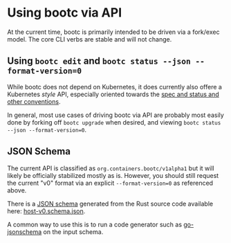 # Using bootc via API

At the current time, bootc is primarily intended to be
driven via a fork/exec model. The core CLI verbs
are stable and will not change.

## Using `bootc edit` and `bootc status --json --format-version=0`

While bootc does not depend on Kubernetes, it does currently
also offere a Kubernetes *style* API, especially oriented
towards the [spec and status and other conventions](https://kubernetes.io/docs/reference/using-api/api-concepts/).

In general, most use cases of driving bootc via API are probably
most easily done by forking off `bootc upgrade` when desired,
and viewing `bootc status --json --format-version=0`.

## JSON Schema

The current API is classified as `org.containers.bootc/v1alpha1` but
it will likely be officially stabilized mostly as is. However,
you should still request the current "v0" format via an explicit
`--format-version=0` as referenced above.

There is a [JSON schema](https://json-schema.org/) generated from
the Rust source code available here: [host-v0.schema.json](host-v0.schema.json).

A common way to use this is to run a code generator such as
[go-jsonschema](https://github.com/omissis/go-jsonschema) on the
input schema.
